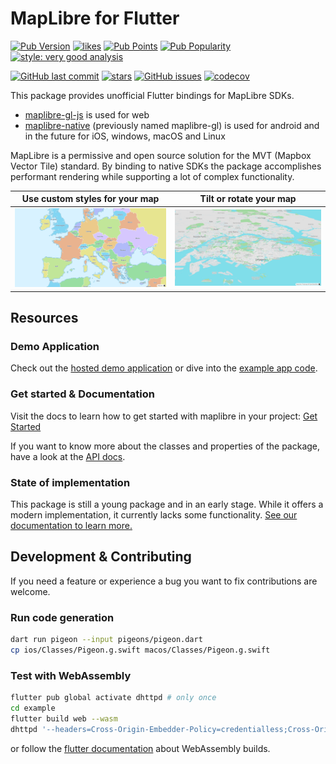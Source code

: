 # MapLibre for Flutter

[![Pub Version](https://img.shields.io/pub/v/maplibre)](https://pub.dev/packages/maplibre)
[![likes](https://img.shields.io/pub/likes/maplibre?logo=flutter)](https://pub.dev/packages/maplibre)
[![Pub Points](https://img.shields.io/pub/points/maplibre)](https://pub.dev/packages/maplibre/score)
[![Pub Popularity](https://img.shields.io/pub/popularity/maplibre)](https://pub.dev/packages/maplibre)
[![style: very good analysis](https://img.shields.io/badge/style-very_good_analysis-B22C89.svg)](https://pub.dev/packages/very_good_analysis)

[![GitHub last commit](https://img.shields.io/github/last-commit/josxha/flutter-maplibre)](https://github.com/josxha/flutter-maplibre)
[![stars](https://badgen.net/github/stars/josxha/flutter-maplibre?label=stars&color=green&icon=github)](https://github.com/josxha/flutter-maplibre/stargazers)
[![GitHub issues](https://img.shields.io/github/issues/josxha/flutter-maplibre)](https://github.com/josxha/flutter-maplibre/issues)
[![codecov](https://codecov.io/gh/josxha/flutter-maplibre/graph/badge.svg?token=3LK7EQMSUM)](https://codecov.io/gh/josxha/flutter-maplibre)

This package provides unofficial Flutter bindings for MapLibre SDKs.

- [maplibre-gl-js](https://github.com/maplibre/maplibre-gl-js) is used for web
- [maplibre-native](https://github.com/maplibre/maplibre-native) (previously
  named maplibre-gl) is used for android and in the future for iOS,
  windows, macOS and Linux

MapLibre is a permissive and open source solution for the MVT 
(Mapbox Vector Tile) standard. By binding to native SDKs the package 
accomplishes performant rendering while supporting a lot of complex 
functionality.

<table>
<thead>
<th>Use custom styles for your map</th>
<th>Tilt or rotate your map</th>
</thead>
<tbody>
<tr>
<td><img src="https://raw.githubusercontent.com/josxha/flutter-maplibre/d8e2c7daf15221f716a2ebbd63e57a317cb089ab/docs/static/img/showcase-map.jpg" alt="Custom styled map" /></td>
<td><img src="https://raw.githubusercontent.com/josxha/flutter-maplibre/d8e2c7daf15221f716a2ebbd63e57a317cb089ab/docs/static/img/showcase-tilt.jpg" alt="Tilted and rotated map" /></td>
</tr>
</tbody>
</table>

## Resources

### Demo Application

Check out the [hosted demo application](https://flutter-maplibre.pages.dev/demo)
or dive into
the [example app code](https://github.com/josxha/flutter-maplibre/tree/main/example/lib).

### Get started & Documentation

Visit the docs to learn how to get started with maplibre in your
project: [Get Started](https://flutter-maplibre.pages.dev/docs/category/getting-started)

If you want to know more about the classes and properties of the package, have
a look at
the [API docs](https://pub.dev/documentation/maplibre/latest/maplibre/maplibre-library.html).

### State of implementation

This package is still a young package and in an early stage.
While it offers a modern implementation, it currently lacks some
functionality. [See our documentation to learn more.](https://flutter-maplibre.pages.dev/docs/features/supported-features)

## Development & Contributing

If you need a feature or experience a bug you want to fix contributions are
welcome.

### Run code generation

```bash
dart run pigeon --input pigeons/pigeon.dart 
cp ios/Classes/Pigeon.g.swift macos/Classes/Pigeon.g.swift
```

### Test with WebAssembly

```bash
flutter pub global activate dhttpd # only once
cd example
flutter build web --wasm
dhttpd '--headers=Cross-Origin-Embedder-Policy=credentialless;Cross-Origin-Opener-Policy=same-origin' --path=build/web
```

or follow
the [flutter documentation](https://docs.flutter.dev/platform-integration/web/wasm#serving-wasm-locally)
about WebAssembly builds.